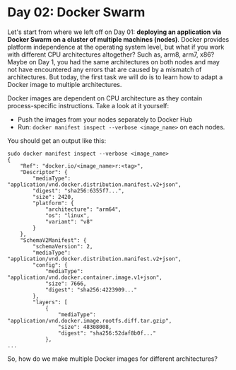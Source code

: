 # Day 02: Docker Swarm
Let's start from where we left off on Day 01: **deploying an application via Docker Swarm on a cluster of multiple machines (nodes)**. Docker provides platform independence at the operating system level, but what if you work with different CPU architectures altogether? Such as, arm8, arm7, x86? Maybe on Day 1, you had the same architectures on both nodes and may not have encountered any errors that are caused by a mismatch of architectures. But today, the first task we will do is to learn how to adapt a Docker image to multiple architectures. 

Docker images are dependent on CPU architecture as they contain process-specific instructions. Take a look at it yourself:
- Push the images from your nodes separately to Docker Hub
- Run: `docker manifest inspect --verbose <image_name>` on each nodes.

You should get an output like this:
```
sudo docker manifest inspect --verbose <image_name>
{
	"Ref": "docker.io/<image_name>r:<tag>",
	"Descriptor": {
		"mediaType": "application/vnd.docker.distribution.manifest.v2+json",
		"digest": "sha256:6355f7...",
		"size": 2420,
		"platform": {
			"architecture": "arm64",
			"os": "linux",
			"variant": "v8"
		}
	},
	"SchemaV2Manifest": {
		"schemaVersion": 2,
		"mediaType": "application/vnd.docker.distribution.manifest.v2+json",
		"config": {
			"mediaType": "application/vnd.docker.container.image.v1+json",
			"size": 7666,
			"digest": "sha256:4223909..."
		},
		"layers": [
			{
				"mediaType": "application/vnd.docker.image.rootfs.diff.tar.gzip",
				"size": 48308008,
				"digest": "sha256:52daf8b0f..."
			},
...
```

So, how do we make multiple Docker images for different architectures?
